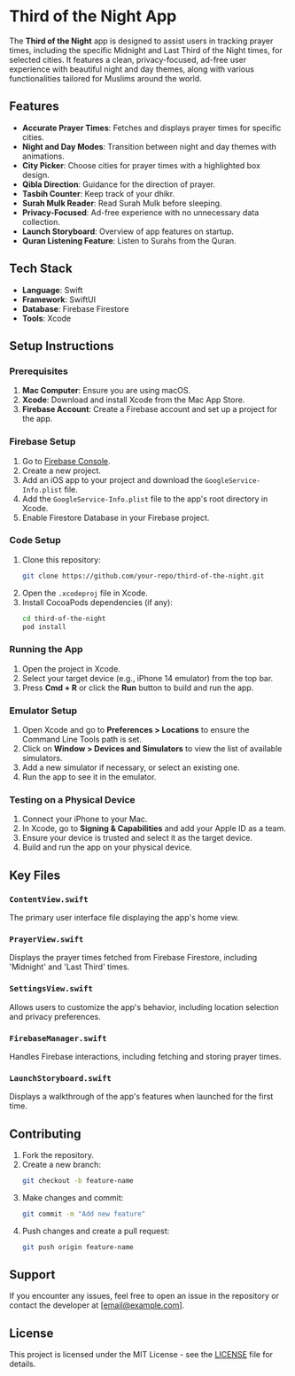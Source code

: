 # Third of the Night App

The **Third of the Night** app is designed to assist users in tracking prayer times, including the specific Midnight and Last Third of the Night times, for selected cities. It features a clean, privacy-focused, ad-free user experience with beautiful night and day themes, along with various functionalities tailored for Muslims around the world.

## Features

- **Accurate Prayer Times**: Fetches and displays prayer times for specific cities.
- **Night and Day Modes**: Transition between night and day themes with animations.
- **City Picker**: Choose cities for prayer times with a highlighted box design.
- **Qibla Direction**: Guidance for the direction of prayer.
- **Tasbih Counter**: Keep track of your dhikr.
- **Surah Mulk Reader**: Read Surah Mulk before sleeping.
- **Privacy-Focused**: Ad-free experience with no unnecessary data collection.
- **Launch Storyboard**: Overview of app features on startup.
- **Quran Listening Feature**: Listen to Surahs from the Quran.

## Tech Stack

- **Language**: Swift
- **Framework**: SwiftUI
- **Database**: Firebase Firestore
- **Tools**: Xcode

## Setup Instructions

### Prerequisites
1. **Mac Computer**: Ensure you are using macOS.
2. **Xcode**: Download and install Xcode from the Mac App Store.
3. **Firebase Account**: Create a Firebase account and set up a project for the app.

### Firebase Setup
1. Go to [Firebase Console](https://firebase.google.com/).
2. Create a new project.
3. Add an iOS app to your project and download the `GoogleService-Info.plist` file.
4. Add the `GoogleService-Info.plist` file to the app's root directory in Xcode.
5. Enable Firestore Database in your Firebase project.

### Code Setup
1. Clone this repository:
   ```bash
   git clone https://github.com/your-repo/third-of-the-night.git
   ```
2. Open the `.xcodeproj` file in Xcode.
3. Install CocoaPods dependencies (if any):
   ```bash
   cd third-of-the-night
   pod install
   ```

### Running the App
1. Open the project in Xcode.
2. Select your target device (e.g., iPhone 14 emulator) from the top bar.
3. Press **Cmd + R** or click the **Run** button to build and run the app.

### Emulator Setup
1. Open Xcode and go to **Preferences > Locations** to ensure the Command Line Tools path is set.
2. Click on **Window > Devices and Simulators** to view the list of available simulators.
3. Add a new simulator if necessary, or select an existing one.
4. Run the app to see it in the emulator.

### Testing on a Physical Device
1. Connect your iPhone to your Mac.
2. In Xcode, go to **Signing & Capabilities** and add your Apple ID as a team.
3. Ensure your device is trusted and select it as the target device.
4. Build and run the app on your physical device.

## Key Files

### `ContentView.swift`
The primary user interface file displaying the app's home view.

### `PrayerView.swift`
Displays the prayer times fetched from Firebase Firestore, including 'Midnight' and 'Last Third' times.

### `SettingsView.swift`
Allows users to customize the app's behavior, including location selection and privacy preferences.

### `FirebaseManager.swift`
Handles Firebase interactions, including fetching and storing prayer times.

### `LaunchStoryboard.swift`
Displays a walkthrough of the app's features when launched for the first time.

## Contributing
1. Fork the repository.
2. Create a new branch:
   ```bash
   git checkout -b feature-name
   ```
3. Make changes and commit:
   ```bash
   git commit -m "Add new feature"
   ```
4. Push changes and create a pull request:
   ```bash
   git push origin feature-name
   ```

## Support
If you encounter any issues, feel free to open an issue in the repository or contact the developer at [email@example.com].

## License
This project is licensed under the MIT License - see the [LICENSE](LICENSE) file for details.
